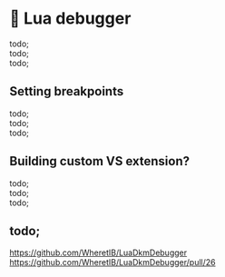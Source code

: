 # 🍉 Lua debugger

todo; <br/>
todo; <br/>
todo; <br/>

## Setting breakpoints

todo; <br/>
todo; <br/>
todo; <br/>

## Building custom VS extension?

todo; <br/>
todo; <br/>
todo; <br/>

## todo;

https://github.com/WheretIB/LuaDkmDebugger <br/>
https://github.com/WheretIB/LuaDkmDebugger/pull/26
